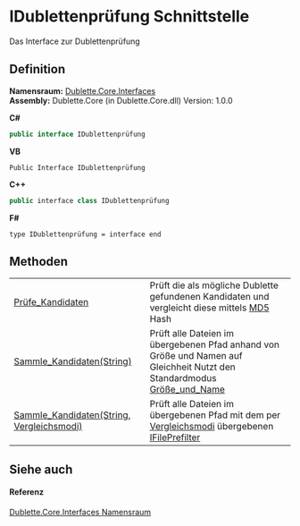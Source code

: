 # IDublettenprüfung Schnittstelle


Das Interface zur Dublettenprüfung



## Definition
**Namensraum:** <a href="N_Dublette_Core_Interfaces.md">Dublette.Core.Interfaces</a>  
**Assembly:** Dublette.Core (in Dublette.Core.dll) Version: 1.0.0

**C#**
``` C#
public interface IDublettenprüfung
```
**VB**
``` VB
Public Interface IDublettenprüfung
```
**C++**
``` C++
public interface class IDublettenprüfung
```
**F#**
``` F#
type IDublettenprüfung = interface end
```



## Methoden
<table>
<tr>
<td><a href="M_Dublette_Core_Interfaces_IDublettenprüfung_Prüfe_Kandidaten.md">Prüfe_Kandidaten</a></td>
<td>Prüft die als mögliche Dublette gefundenen Kandidaten und vergleicht diese mittels <a href="https://learn.microsoft.com/dotnet/api/system.security.cryptography.md5" target="_blank" rel="noopener noreferrer">MD5</a> Hash</td></tr>
<tr>
<td><a href="M_Dublette_Core_Interfaces_IDublettenprüfung_Sammle_Kandidaten.md">Sammle_Kandidaten(String)</a></td>
<td>Prüft alle Dateien im übergebenen Pfad anhand von Größe und Namen auf Gleichheit Nutzt den Standardmodus <a href="T_Dublette_Core_Enums_Vergleichsmodi.md">Größe_und_Name</a></td></tr>
<tr>
<td><a href="M_Dublette_Core_Interfaces_IDublettenprüfung_Sammle_Kandidaten_1.md">Sammle_Kandidaten(String, Vergleichsmodi)</a></td>
<td>Prüft alle Dateien im übergebenen Pfad mit dem per <a href="T_Dublette_Core_Enums_Vergleichsmodi.md">Vergleichsmodi</a> übergebenen <a href="T_Dublette_Core_Interfaces_IFilePrefilter.md">IFilePrefilter</a></td></tr>
</table>

## Siehe auch


#### Referenz
<a href="N_Dublette_Core_Interfaces.md">Dublette.Core.Interfaces Namensraum</a>  
